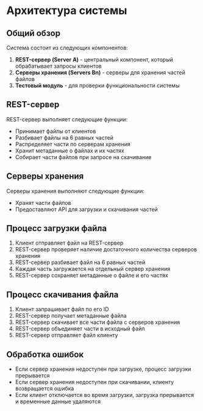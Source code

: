 # Архитектура системы

## Общий обзор

Система состоит из следующих компонентов:

1. **REST-сервер (Server A)** - центральный компонент, который обрабатывает запросы клиентов
2. **Серверы хранения (Servers Bn)** - серверы для хранения частей файлов
3. **Тестовый модуль** - для проверки функциональности системы

## REST-сервер

REST-сервер выполняет следующие функции:
- Принимает файлы от клиентов
- Разбивает файлы на 6 равных частей
- Распределяет части по серверам хранения
- Хранит метаданные о файлах и их частях
- Собирает части файлов при запросе на скачивание

## Серверы хранения

Серверы хранения выполняют следующие функции:
- Хранят части файлов
- Предоставляют API для загрузки и скачивания частей

## Процесс загрузки файла

1. Клиент отправляет файл на REST-сервер
2. REST-сервер проверяет наличие достаточного количества серверов хранения
3. REST-сервер разбивает файл на 6 равных частей
4. Каждая часть загружается на отдельный сервер хранения
5. REST-сервер сохраняет метаданные о файле и его частях

## Процесс скачивания файла

1. Клиент запрашивает файл по его ID
2. REST-сервер получает метаданные файла
3. REST-сервер скачивает все части файла с серверов хранения
4. REST-сервер объединяет части в исходный файл
5. REST-сервер отправляет файл клиенту

## Обработка ошибок

- Если сервер хранения недоступен при загрузке, процесс загрузки прерывается
- Если сервер хранения недоступен при скачивании, клиенту возвращается ошибка
- Если клиент отключается во время загрузки, загрузка прерывается и временные данные удаляются 